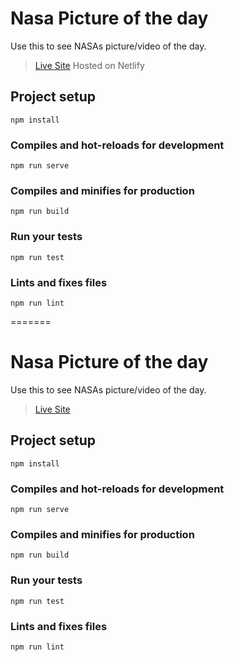 # Nasa Picture of the day

Use this to see NASAs picture/video of the day.

> [Live Site](https://competent-lumiere-2da81c.netlify.com/) Hosted on Netlify

## Project setup

```
npm install
```

### Compiles and hot-reloads for development

```
npm run serve
```

### Compiles and minifies for production

```
npm run build
```

### Run your tests

```
npm run test
```

### Lints and fixes files

```
npm run lint
```

=======

# Nasa Picture of the day

Use this to see NASAs picture/video of the day.

> [Live Site](https://csb-5ykb2-k3fbbrtss.now.sh)

## Project setup

```
npm install
```

### Compiles and hot-reloads for development

```
npm run serve
```

### Compiles and minifies for production

```
npm run build
```

### Run your tests

```
npm run test
```

### Lints and fixes files

```
npm run lint
```
